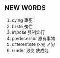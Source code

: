 ## NEW WORDS

1. dying 垂死
2. haste 匆忙
3. impose 强制实行
4. predecessor 原有事物
5. differentiate 区别 区分
6. render 致使 使成为

